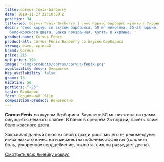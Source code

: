 ```yaml
---
title: corvus-fenix-barberry
date: 2019-11-27 22:10:00 Z
position: 34
title-seo: Corvus Fenix Barberry | снюс Корвус барбарис купить в Украине
descr: 'Снюс корвус со вкусом барбариса, 50 мг никотина, 25-28 порций. Порции slim
  бело-красного цвета. Банка прозрачная. Купить в Украине. '
product-name: Corvus Fenix
product-alt: Corvus Fenix Barberry со вкусом барбариса
strong: Очень крепкий
brand: Corvus
price: 215
opt-price: 194
image: "/img/products/corvus/corvus-fenix.png"
availability-descr: Ожидается
has_availability: false
gramm: 13
nicotine: 50
portions: "~25"
taste: Барбарис
form: Порционный, Slim
composition-product: Неизвестно
---
```


<b>Corvus Fenix</b> со вкусом барбариса. Заявлено 50 мг никотина на грамм, ощущается немного слабее. В банке в среднем 25 порций, пакеты слим бело-красного цвета. 

Заказывая данный снюс на свой страх и риск, мы его не рекомендуем из-за низкого качества и множества побочных эффектов (головная боль, ускоренное сердцебиение, тошнота, сильно разъедает десна).

[Смотреть всю линейку корвус](/corvus)